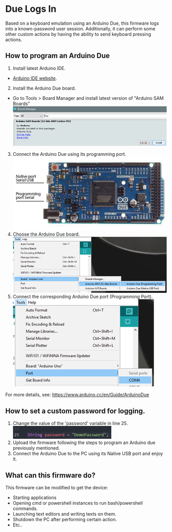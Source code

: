 # Due Logs In
Based on a keyboard emulation using an Arduino Due, this firmware logs into a known-password user session. 
Additionally, it can perform some other custom actions by having the ability to send keyboard pressing actions.

## How to program an Arduino Due
1. Install latest Arduino IDE.
- [Arduino IDE website](https://www.arduino.cc/en/software).
2. Install the Arduino Due board.
- Go to Tools > Board Manager and install latest version of "Arduino SAM Boards"
![installingDueBoard](/assets/images/installingDueBoard.png)
3. Connect the Arduino Due using its programming port.
![Due ports](/assets/images/duePorts.jpg)
4. Choose the Arduino Due board.
![Choosing Arduino Due Board](/assets/images/selectBoard.png)
5. Connect the corresponding Arduino Due port (Programming Port).
![Choosing Arduino Due Serial Port](/assets/images/selectPort.png)

For more details, see: https://www.arduino.cc/en/Guide/ArduinoDue

## How to set a custom password for logging.
1. Change the value of the 'password' variable in line 25.
![Change password](/assets/images/setPassword.png)
2. Upload the firmware following the steps to program an Arduino due previously mentioned. 
3. Connect the Arduino Due to the PC using its Native USB port and enjoy it. 

## What can this firmware do?
This firmware can be modified to get the device:
-  Starting applications
- Opening cmd or powershell instances to run bash/powershell commands.
- Launching text editors and writing texts on them.
- Shutdown the PC after performing certain action.
- Etc..
